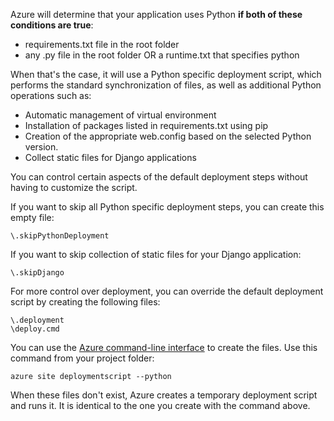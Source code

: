 Azure will determine that your application uses Python **if both of these conditions are true**:

* requirements.txt file in the root folder
* any .py file in the root folder OR a runtime.txt that specifies python

When that's the case, it will use a Python specific deployment script, which performs the standard synchronization of files, as well as additional Python operations such as:

* Automatic management of virtual environment
* Installation of packages listed in requirements.txt using pip
* Creation of the appropriate web.config based on the selected Python version.
* Collect static files for Django applications

You can control certain aspects of the default deployment steps without having to customize the script.

If you want to skip all Python specific deployment steps, you can create this empty file:

```
\.skipPythonDeployment
```

If you want to skip collection of static files for your Django application:

```
\.skipDjango 
```

For more control over deployment, you can override the default deployment script by creating the following files:

```
\.deployment
\deploy.cmd
```

You can use the [Azure command-line interface][Azure command-line interface] to create the files.  Use this command from your project folder:

```
azure site deploymentscript --python
```

When these files don't exist, Azure creates a temporary deployment script and runs it.  It is identical to the one you create with the command above.

[Azure command-line interface]: /downloads/